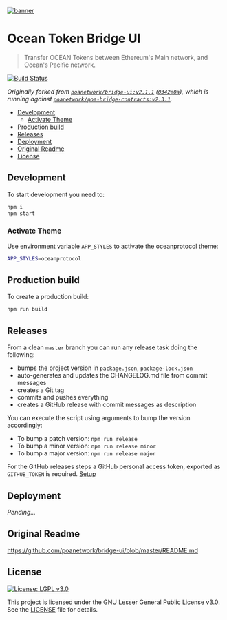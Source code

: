 [![banner](https://raw.githubusercontent.com/oceanprotocol/art/master/github/repo-banner%402x.png)](https://oceanprotocol.com)

# Ocean Token Bridge UI

> Transfer OCEAN Tokens between Ethereum's Main network, and Ocean's Pacific network.

[![Build Status](https://travis-ci.com/oceanprotocol/token-bridge-ui.svg?token=3psqw6c8KMDqfdGQ2x6d&branch=master)](https://travis-ci.com/oceanprotocol/token-bridge-ui)

_Originally forked from [`poanetwork/bridge-ui:v2.1.1`](https://github.com/poanetwork/bridge-ui/releases/tag/2.1.1) ([`0342e0a`](https://github.com/oceanprotocol/token-bridge-ui/commit/0342e0ae89afd51860064f8c882c55c62777582c)), which is running against [`poanetwork/poa-bridge-contracts:v2.3.1`](https://github.com/poanetwork/poa-bridge-contracts/releases/tag/2.3.1)._

- [Development](#Development)
  - [Activate Theme](#Activate-Theme)
- [Production build](#Production-build)
- [Releases](#Releases)
- [Deployment](#Deployment)
- [Original Readme](#Original-Readme)
- [License](#License)

## Development

To start development you need to:

```bash
npm i
npm start
```

### Activate Theme

Use environment variable `APP_STYLES` to activate the oceanprotocol theme:

```bash
APP_STYLES=oceanprotocol
```

## Production build

To create a production build:

```bash
npm run build
```

## Releases

From a clean `master` branch you can run any release task doing the following:

- bumps the project version in `package.json`, `package-lock.json`
- auto-generates and updates the CHANGELOG.md file from commit messages
- creates a Git tag
- commits and pushes everything
- creates a GitHub release with commit messages as description

You can execute the script using arguments to bump the version accordingly:

- To bump a patch version: `npm run release`
- To bump a minor version: `npm run release minor`
- To bump a major version: `npm run release major`

For the GitHub releases steps a GitHub personal access token, exported as `GITHUB_TOKEN` is required. [Setup](https://github.com/release-it/release-it#github-releases)

## Deployment

_Pending..._

## Original Readme

https://github.com/poanetwork/bridge-ui/blob/master/README.md

## License

[![License: LGPL v3.0](https://img.shields.io/badge/License-LGPL%20v3-blue.svg)](https://www.gnu.org/licenses/lgpl-3.0)

This project is licensed under the GNU Lesser General Public License v3.0. See the [LICENSE](LICENSE) file for details.
